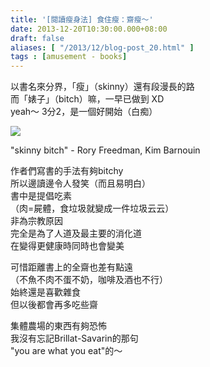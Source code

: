 ```yaml
---
title: '[閱讀瘦身法] 食住瘦：齋瘦～'
date: 2013-12-20T10:30:00.000+08:00
draft: false
aliases: [ "/2013/12/blog-post_20.html" ]
tags : [amusement - books]
---
```


以書名來分界，「瘦」（skinny）還有段漫長的路  
而「婊子」（bitch）嘛，一早已做到 XD  
yeah～ 3分2，是一個好開始（白痴）  

![](/images/skinnybitch.jpg)

"skinny bitch" - Rory Freedman, Kim Barnouin  
  
作者們寫書的手法有夠bitchy  
所以邊讀邊令人發笑（而且易明白）  
書中是提倡吃素  
（肉=屍體，食垃圾就變成一件垃圾云云）  
非為宗教原因  
完全是為了人道及最主要的消化道  
在變得更健康時同時也會變美  
  
可惜距離書上的全齋也差有點遠  
（不魚不肉不蛋不奶，咖啡及酒也不行）  
始終還是喜歡雜食  
但以後都會再多吃些齋  
  
集體農場的東西有夠恐怖  
我沒有忘記Brillat-Savarin的那句  
"you are what you eat"的～
